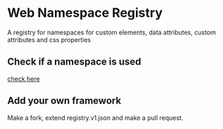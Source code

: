 # Web Namespace Registry
A registry for namespaces for custom elements, data attributes, custom attributes and css properties

## Check if a namespace is used
[check here](
  https://rawcdn.githack.com/nuxodin/web-namespace-registry/b8dc6a3034af5fe6f4a9d5c6163d407e3be2d2e8/web/index.html
)

## Add your own framework
Make a fork, extend registry.v1.json and make a pull request.
